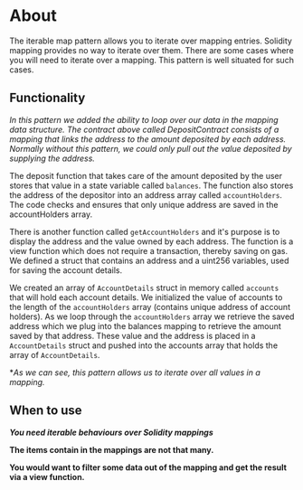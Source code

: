 # About

The iterable map pattern allows you to iterate over mapping entries. Solidity mapping provides no way to iterate over them. There are some cases where you will need to iterate over a mapping. This pattern is well situated for such cases.

## Functionality

_In this pattern we added the ability to loop over our data in the mapping data structure. The contract above called DepositContract consists of a mapping that links the address to the amount deposited by each address. Normally without this pattern, we could only pull out the value deposited by supplying the address._

The deposit function that takes care of the amount deposited by the user stores that value in a state variable called `balances`. The function also stores the address of the depositor into an address array called `accountHolders`. The code checks and ensures that only unique address are saved in the accountHolders array.

There is another function called `getAccountHolders` and it's purpose is to display the address and the value owned by each address. The function is a view function which does not require a transaction, thereby saving on gas. We defined a struct that contains an address and a uint256 variables, used for saving the account details.

We created an array of `AccountDetails` struct in memory called `accounts` that will hold each account details. We initialized the value of accounts to the length of the `accountHolders` array (contains unique address of account holders). As we loop through the `accountHolders` array we retrieve the saved address which we plug into the balances mapping to retrieve the amount saved by that address. These value and the address is placed in a `AccountDetails` struct and pushed into the accounts array that holds the array of `AccountDetails`.

**As we can see, this pattern allows us to iterate over all values in a mapping.*

## When to use

_**You need iterable behaviours over Solidity mappings**_

**The items contain in the mappings are not that many.**

**You would want to filter some data out of the mapping and get the result via a view function.**
